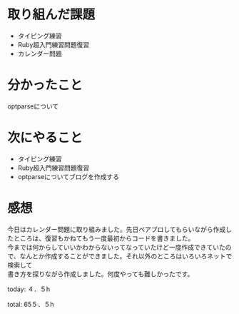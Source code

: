 #  取り組んだ課題
- タイピング練習
- Ruby超入門練習問題復習
- カレンダー問題
  

# 分かったこと
optparseについて
  
  

# 次にやること
- タイピング練習
- Ruby超入門練習問題復習
- optparseについてブログを作成する


# 感想
今日はカレンダー問題に取り組みました。先日ペアプロしてもらいながら作成したところは、復習もかねてもう一度最初からコードを書きました。  
今までは何からしていいかわからないってなっていたけど一度作成できていたので、なんとか作成することができました。それ以外のところはいろいろネットで検索して  
書き方を探りながら作成しました。何度やっても難しかったです。

today: ４．５h

total: 65５．５h
